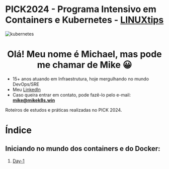 # PICK2024 - Programa Intensivo em Containers e Kubernetes - [LINUXtips](https://linuxtips.io)

![kubernetes](https://images.ctfassets.net/aoyx73g9h2pg/4MVisgB3MUS6sZygJj1t62/6d4510510034795355b3aa1dbbda2271/13KHqH2x9VqVvOeYb_AbRvc6Zwo5AGyvM_3-Featured-1024x572.jpg)



<h1 align="center">Olá! Meu nome é Michael, mas pode me chamar de Mike 😀</h1>

- 15+ anos atuando em Infraestrutura, hoje mergulhando no mundo DevOps/SRE
- Meu [LinkedIn](https://www.linkedin.com/in/michaelsmarcos)
- Caso queira entrar em contato, pode fazê-lo pelo e-mail: [**mike@mikek8s.win**](mailto:mike@mikek8s.win)


Roteiros de estudos e práticas realizadas no PICK 2024.

# Índice

## Iniciando no mundo dos containers e do Docker:
1. [Day-1](https://github.com/mikesmarcos/pick-2024/tree/main/aulas/docker/day-1)